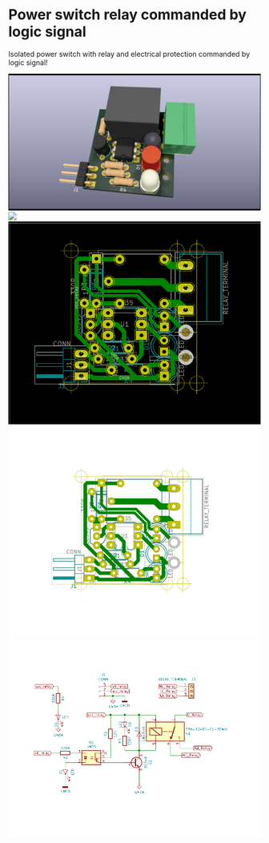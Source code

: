 # Power switch relay commanded by logic signal

Isolated power switch with relay and electrical protection commanded by logic signal!

![](./HARDWARE/EDA/DOCUMENTS/3D.png)
![](./HARDWARE/EDA/DOCUMENTS/3D-B.png)
![](./HARDWARE/EDA/DOCUMENTS/PCB.png)
![](./HARDWARE/EDA/DOCUMENTS/PCB%20FROM%20PDF.png)
![](./HARDWARE/EDA/DOCUMENTS/SCHEMATIC.png)
